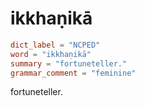 # ikkhaṇikā

``` toml
dict_label = "NCPED"
word = "ikkhaṇikā"
summary = "fortuneteller."
grammar_comment = "feminine"
```

fortuneteller.

